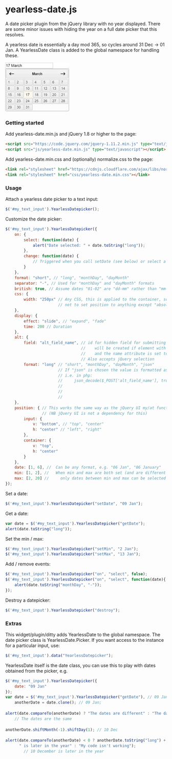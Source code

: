 # yearless-date.js

A date picker plugin from the jQuery library with no year displayed. There are some minor issues with hiding the year on a full date picker that this resolves.

A yearless date is essentially a day mod 365, so cycles around 31 Dec -> 01 Jan. A YearlessDate class is added to the global namespace for handling these.

![DatePicker](/doc/sample.png?raw=true)


### Getting started

Add yearless-date.min.js and jQuery 1.8 or higher to the page:
```html
<script src="https://code.jquery.com/jquery-1.11.2.min.js" type="text/javascript"></script>
<script src="js/yearless-date.min.js" type="text/javascript"></script>
```

Add yearless-date.min.css and (optionally) normalize.css to the page:

```html
<link rel="stylesheet" href="https://cdnjs.cloudflare.com/ajax/libs/normalize/3.0.2/normalize.min.css"></link>
<link rel="stylesheet" href="css/yearless-date.min.css"></link>
```

### Usage

Attach a yearless date picker to a text input:

```javascript
$('#my_text_input').YearlessDatepicker();
```

Customize the date picker:

```javascript
$('#my_text_input').YearlessDatepicker({
    on: {
        select: function(date) {
            alert("Date selected: " + date.toString("long"));
        },
        change: function(date) {
            // Triggered when you call setDate (see below) or select a date
        }
    },
    format: "short", // "long", "monthDay", "dayMonth"
    separator: "-", // Used for "monthDay" and "dayMonth" formats
    british: true, // Assume dates "01-02" are "dd-mm" rather than "mm-dd"
    css: {
        width: "250px" // Any CSS, this is applied to the container, so it's best
                       // not to set position to anything except "absolute"
    },
    display: {
        effect: "slide", // "expand", "fade"
        time: 200 // Duration
    },
    alt: {
        field: "alt_field_name", // id for hidden field for submitting form data --
                                 //    will be created if element with this id it doesn't exist
                                 //    and the name attribute is set to the id
                                 // Also accepts jQuery selection
        format: "long" // "short", "monthDay", "dayMonth", "json"
                       // If "json" is chosen the value is formatted as '{"m": 1, "d", 2}'
                       // i.e. in php:
                       //     json_decode($_POST['alt_field_name'], true) = array(
                       //                                                       m => 1,
                       //                                                       d => 2
                       //                                                   );
    },
    position: { // This works the same way as the jQuery UI my/at function
                // (NB jQuery UI is not a dependency for this)
        input: {
            v: "bottom", // "top", "center"
            h: "center" // "left", "right"
        },
        container: {
            v: "top",
            h: "center"
        }
    },
    date: [1, 6], //  Can be any format, e.g. "06 Jan", "06 January"
    min: [1, 2], //   When min and max are both set (and are different dates)
    max: [2, 20] //		only dates between min and max can be selected (works cyclically around the year)
});
```

Set a date:

```javascript
$('#my_text_input').YearlessDatepicker("setDate", "09 Jan");
```
			
Get a date:

```javascript
var date = $('#my_text_input').YearlessDatepicker("getDate");
alert(date.toString("long"));
```
			
Set the min / max:

```javascript
$('#my_text_input').YearlessDatepicker("setMin", "2 Jan");
$('#my_text_input').YearlessDatepicker("setMax", "13 Jan");
```
			
Add / remove events:

```javascript
$('#my_text_input').YearlessDatepicker("on", "select", false);
$('#my_text_input').YearlessDatepicker("on", "select", function(date){
	alert(date.toString("monthDay", "-"));
});
```
			
			
Destroy a datepicker:

```javascript
$('#my_text_input').YearlessDatepicker("destroy");
```


### Extras

This widget/plugin/ditty adds YearlessDate to the global namespace.  The date picker class is YearlessDate.Picker.  If you want access to the instance for a particular input, use:

 ```javascript
 $('#my_text_input').data("YearlessDatepicker");
 ```

 YearlessDate itself is the date class, you can use this to play with dates obtained from the picker, e.g.

```javascript
$('#my_text_input').YearlessDatepicker({
    date: "09 Jan"
});
var date = $('#my_text_input').YearlessDatepicker("getDate"), // 09 Jan
    anotherDate = date.clone(); // 09 Jan;

alert(date.compareTo(anotherDate) ? "The dates are different" : "The dates are the same");
    // The dates are the same

anotherDate.shiftMonth(-1).shiftDay(1); // 10 Dec

alert(date.compareTo(anotherDate) < 0 ? anotherDate.toString("long") +
      " is later in the year" : "My code isn't working");
        // 10 December is later in the year
```